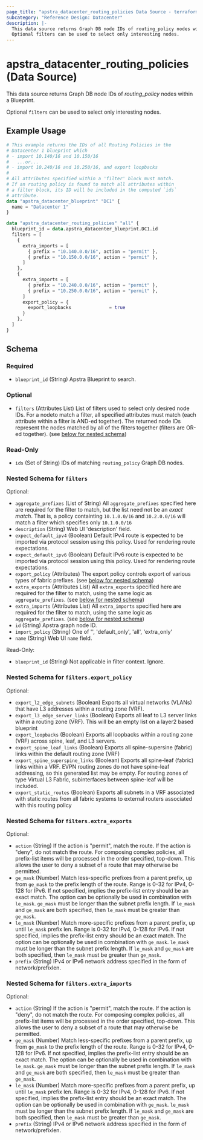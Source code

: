 ```yaml
---
page_title: "apstra_datacenter_routing_policies Data Source - terraform-provider-apstra"
subcategory: "Reference Design: Datacenter"
description: |-
  This data source returns Graph DB node IDs of routing_policy nodes within a Blueprint.
  Optional filters can be used to select only interesting nodes.
---
```


# apstra_datacenter_routing_policies (Data Source)

This data source returns Graph DB node IDs of *routing_policy* nodes within a Blueprint.

Optional `filters` can be used to select only interesting nodes.


## Example Usage

```terraform
# This example returns the IDs of all Routing Policies in the
# Datacenter 1 blueprint which
# - import 10.140/16 and 10.150/16
#   ...or...
# - import 10.240/16 and 10.250/16, and export loopbacks
#
# All attributes specified within a 'filter' block must match.
# If an routing policy is found to match all attributes within
# a filter block, its ID will be included in the computed `ids`
# attribute.
data "apstra_datacenter_blueprint" "DC1" {
  name = "Datacenter 1"
}

data "apstra_datacenter_routing_policies" "all" {
  blueprint_id = data.apstra_datacenter_blueprint.DC1.id
  filters = [
    {
      extra_imports = [
        { prefix = "10.140.0.0/16", action = "permit" },
        { prefix = "10.150.0.0/16", action = "permit" },
      ]
    },
    {
      extra_imports = [
        { prefix = "10.240.0.0/16", action = "permit" },
        { prefix = "10.250.0.0/16", action = "permit" },
      ]
      export_policy = {
        export_loopbacks              = true
      }
    },
  ]
}
```

<!-- schema generated by tfplugindocs -->
## Schema

### Required

- `blueprint_id` (String) Apstra Blueprint to search.

### Optional

- `filters` (Attributes List) List of filters used to select only desired node IDs. For a nodeto match a filter, all specified attributes must match (each attribute within a filter is AND-ed together). The returned node IDs represent the nodes matched by all of the filters together (filters are OR-ed together). (see [below for nested schema](#nestedatt--filters))

### Read-Only

- `ids` (Set of String) IDs of matching `routing_policy` Graph DB nodes.

<a id="nestedatt--filters"></a>
### Nested Schema for `filters`

Optional:

- `aggregate_prefixes` (List of String) All `aggregate_prefixes` specified here are required for the filter to match, but the list need not be an *exact match*. That is, a policy containting `10.1.0.0/16` and `10.2.0.0/16` will match a filter which specifies only `10.1.0.0/16`
- `description` (String) Web UI 'description' field.
- `expect_default_ipv4` (Boolean) Default IPv4 route is expected to be imported via protocol session using this policy. Used for rendering route expectations.
- `expect_default_ipv6` (Boolean) Default IPv6 route is expected to be imported via protocol session using this policy. Used for rendering route expectations.
- `export_policy` (Attributes) The export policy controls export of various types of fabric prefixes. (see [below for nested schema](#nestedatt--filters--export_policy))
- `extra_exports` (Attributes List) All `extra_exports` specified here are required for the filter to match, using the same logic as `aggregate_prefixes`. (see [below for nested schema](#nestedatt--filters--extra_exports))
- `extra_imports` (Attributes List) All `extra_imports` specified here are required for the filter to match, using the same logic as `aggregate_prefixes`. (see [below for nested schema](#nestedatt--filters--extra_imports))
- `id` (String) Apstra graph node ID.
- `import_policy` (String) One of '', 'default_only', 'all', 'extra_only'
- `name` (String) Web UI `name` field.

Read-Only:

- `blueprint_id` (String) Not applicable in filter context. Ignore.

<a id="nestedatt--filters--export_policy"></a>
### Nested Schema for `filters.export_policy`

Optional:

- `export_l2_edge_subnets` (Boolean) Exports all virtual networks (VLANs) that have L3 addresses within a routing zone (VRF).
- `export_l3_edge_server_links` (Boolean) Exports all leaf to L3 server links within a routing zone (VRF). This will be an empty list on a layer2 based blueprint
- `export_loopbacks` (Boolean) Exports all loopbacks within a routing zone (VRF) across spine, leaf, and L3 servers.
- `export_spine_leaf_links` (Boolean) Exports all spine-supersine (fabric) links within the default routing zone (VRF)
- `export_spine_superspine_links` (Boolean) Exports all spine-leaf (fabric) links within a VRF. EVPN routing zones do not have spine-leaf addressing, so this generated list may be empty. For routing zones of type Virtual L3 Fabric, subinterfaces between spine-leaf will be included.
- `export_static_routes` (Boolean) Exports all subnets in a VRF associated with static routes from all fabric systems to external routers associated with this routing policy


<a id="nestedatt--filters--extra_exports"></a>
### Nested Schema for `filters.extra_exports`

Optional:

- `action` (String) If the action is "permit", match the route. If the action is "deny", do not match the route. For composing complex policies, all prefix-list items will be processed in the order specified, top-down. This allows the user to deny a subset of a route that may otherwise be permitted.
- `ge_mask` (Number) Match less-specific prefixes from a parent prefix, up from `ge_mask` to the prefix length of the route. Range is 0-32 for IPv4, 0-128 for IPv6. If not specified, implies the prefix-list entry should be an exact match. The option can be optionally be used in combination with `le_mask`. `ge_mask` must be longer than the subnet prefix length. If `le_mask` and `ge_mask` are both specified, then `le_mask` must be greater than `ge_mask`.
- `le_mask` (Number) Match more-specific prefixes from a parent prefix, up until `le_mask` prefix len. Range is 0-32 for IPv4, 0-128 for IPv6. If not specified, implies the prefix-list entry should be an exact match. The option can be optionally be used in combination with `ge_mask`. `le_mask` must be longer than the subnet prefix length. If `le_mask` and `ge_mask` are both specified, then `le_mask` must be greater than `ge_mask`.
- `prefix` (String) IPv4 or IPv6 network address specified in the form of network/prefixlen.


<a id="nestedatt--filters--extra_imports"></a>
### Nested Schema for `filters.extra_imports`

Optional:

- `action` (String) If the action is "permit", match the route. If the action is "deny", do not match the route. For composing complex policies, all prefix-list items will be processed in the order specified, top-down. This allows the user to deny a subset of a route that may otherwise be permitted.
- `ge_mask` (Number) Match less-specific prefixes from a parent prefix, up from `ge_mask` to the prefix length of the route. Range is 0-32 for IPv4, 0-128 for IPv6. If not specified, implies the prefix-list entry should be an exact match. The option can be optionally be used in combination with `le_mask`. `ge_mask` must be longer than the subnet prefix length. If `le_mask` and `ge_mask` are both specified, then `le_mask` must be greater than `ge_mask`.
- `le_mask` (Number) Match more-specific prefixes from a parent prefix, up until `le_mask` prefix len. Range is 0-32 for IPv4, 0-128 for IPv6. If not specified, implies the prefix-list entry should be an exact match. The option can be optionally be used in combination with `ge_mask`. `le_mask` must be longer than the subnet prefix length. If `le_mask` and `ge_mask` are both specified, then `le_mask` must be greater than `ge_mask`.
- `prefix` (String) IPv4 or IPv6 network address specified in the form of network/prefixlen.
